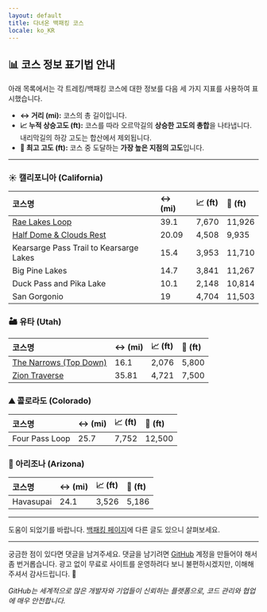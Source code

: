 ```yaml
---
layout: default
title: 다녀온 백패킹 코스
locale: ko_KR
---
```


## 📊 코스 정보 표기법 안내

아래 목록에서는 각 트레킹/백패킹 코스에 대한 정보를 다음 세 가지 지표를 사용하여 표시했습니다.

* **↔️ 거리 (mi):** 코스의 총 길이입니다.
* **📈 누적 상승고도 (ft):** 코스를 따라 오르막길의 **상승한 고도의 총합**을 나타냅니다. 내리막길의 하강 고도는 합산에서 제외됩니다.
* **🔼 최고 고도 (ft):** 코스 중 도달하는 **가장 높은 지점의 고도**입니다.

---

### ☀️ 캘리포니아 (California)

| 코스명 | ↔️ (mi) | 📈 (ft) | 🔼 (ft) |
| :--- | :--- | :--- | :--- |
| [Rae Lakes Loop](/backpacking/routes/rae-lakes-loop) | 39.1 | 7,670 | 11,926 |
| [Half Dome & Clouds Rest](/backpacking/routes/half-dome-clouds-rest) | 20.09 | 4,508 | 9,935 |
| Kearsarge Pass Trail to Kearsarge Lakes | 15.4 | 3,953 | 11,710 |
| Big Pine Lakes | 14.7 | 3,841 | 11,267 |
| Duck Pass and Pika Lake | 10.1 | 2,148 | 10,814 |
| San Gorgonio | 19 | 4,704 | 11,503 |


### 🏜️ 유타 (Utah)

| 코스명 | ↔️ (mi) | 📈 (ft) | 🔼 (ft) |
| :--- | :--- | :--- | :--- |
| [The Narrows (Top Down)](https://www.alltrails.com/trail/us/utah/the-narrows-top-down)  | 16.1 | 2,076 | 5,800 |
| [Zion Traverse](https://www.alltrails.com/explore/map/zion-traverse-lee-pass-to-east-rim-trailhead-2b515e2) | 35.81 | 4,721 | 7,500 |


### ⛰️ 콜로라도 (Colorado)

| 코스명 | ↔️ (mi) | 📈 (ft) | 🔼 (ft) |
| :--- | :--- | :--- | :--- |
| Four Pass Loop | 25.7 | 7,752 | 12,500 |---

### 🌵 아리조나 (Arizona)

| 코스명 | ↔️ (mi) | 📈 (ft) | 🔼 (ft) |
| :--- | :--- | :--- | :--- |
| Havasupai | 24.1 | 3,526 | 5,186 |---

---

도움이 되었기를 바랍니다. [백패킹 페이지](/backpacking)에 다른 글도 있으니 살펴보세요.

---

궁금한 점이 있다면 댓글을 남겨주세요. 댓글을 남기려면 [GitHub](http://github.com) 계정을 만들어야 해서 좀 번거롭습니다. 광고 없이 무료로 사이트를 운영하려다 보니 불편하시겠지만, 이해해 주셔서 감사드립니다. 🙂

*GitHub는 세계적으로 많은 개발자와 기업들이 신뢰하는 플랫폼으로, 코드 관리와 협업에 매우 안전합니다.*

